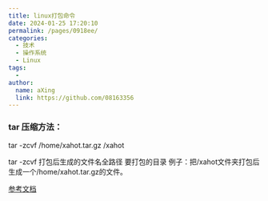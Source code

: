 ```yaml
---
title: linux打包命令
date: 2024-01-25 17:20:10
permalink: /pages/0918ee/
categories:
  - 技术
  - 操作系统
  - Linux
tags:
  - 
author: 
  name: aXing
  link: https://github.com/08163356
---
```


### tar 压缩方法：

tar -zcvf /home/xahot.tar.gz /xahot

tar -zcvf 打包后生成的文件名全路径 要打包的目录
例子：把/xahot文件夹打包后生成一个/home/xahot.tar.gz的文件。

[参考文档](https://blog.csdn.net/timo1160139211/article/details/69948540)<!-- more -->

